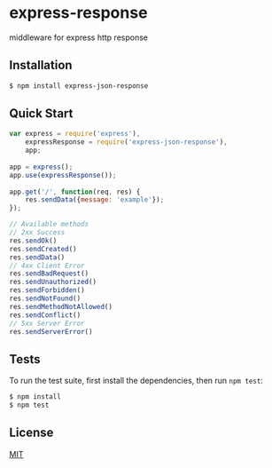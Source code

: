 # express-response

middleware for express http response


## Installation

```bash
$ npm install express-json-response
```

## Quick Start

```javascript
var express = require('express'),
	expressResponse = require('express-json-response'),
    app;
    
app = express();
app.use(expressResponse());
    
app.get('/', function(req, res) {
	res.sendData({message: 'example'});
});

// Available methods
// 2xx Success
res.sendOk()
res.sendCreated()
res.sendData()
// 4xx Client Error
res.sendBadRequest()
res.sendUnauthorized()
res.sendForbidden()
res.sendNotFound()
res.sendMethodNotAllowed()
res.sendConflict()
// 5xx Server Error
res.sendServerError()
```

## Tests

  To run the test suite, first install the dependencies, then run `npm test`:

```bash
$ npm install
$ npm test
```

## License

  [MIT](LICENSE)